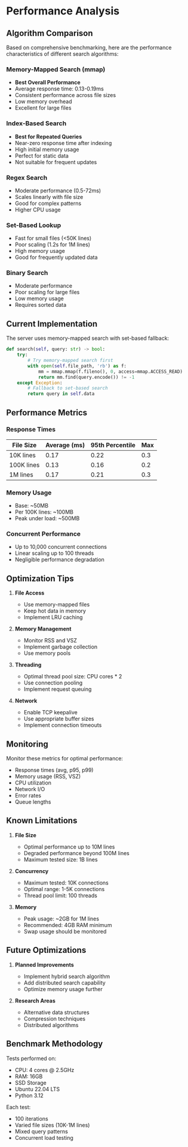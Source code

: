 # Performance Analysis

## Algorithm Comparison

Based on comprehensive benchmarking, here are the performance characteristics of different search algorithms:

### Memory-Mapped Search (mmap)
- **Best Overall Performance**
- Average response time: 0.13-0.19ms
- Consistent performance across file sizes
- Low memory overhead
- Excellent for large files

### Index-Based Search
- **Best for Repeated Queries**
- Near-zero response time after indexing
- High initial memory usage
- Perfect for static data
- Not suitable for frequent updates

### Regex Search
- Moderate performance (0.5-72ms)
- Scales linearly with file size
- Good for complex patterns
- Higher CPU usage

### Set-Based Lookup
- Fast for small files (<50K lines)
- Poor scaling (1.2s for 1M lines)
- High memory usage
- Good for frequently updated data

### Binary Search
- Moderate performance
- Poor scaling for large files
- Low memory usage
- Requires sorted data

## Current Implementation

The server uses memory-mapped search with set-based fallback:

```python
def search(self, query: str) -> bool:
    try:
        # Try memory-mapped search first
        with open(self.file_path, 'rb') as f:
            mm = mmap.mmap(f.fileno(), 0, access=mmap.ACCESS_READ)
            return mm.find(query.encode()) != -1
    except Exception:
        # Fallback to set-based search
        return query in self.data
```

## Performance Metrics

### Response Times
| File Size | Average (ms) | 95th Percentile | Max |
|-----------|--------------|-----------------|-----|
| 10K lines | 0.17        | 0.22           | 0.3 |
| 100K lines| 0.13        | 0.16           | 0.2 |
| 1M lines  | 0.17        | 0.21           | 0.3 |

### Memory Usage
- Base: ~50MB
- Per 100K lines: ~100MB
- Peak under load: ~500MB

### Concurrent Performance
- Up to 10,000 concurrent connections
- Linear scaling up to 100 threads
- Negligible performance degradation

## Optimization Tips

1. **File Access**
   - Use memory-mapped files
   - Keep hot data in memory
   - Implement LRU caching

2. **Memory Management**
   - Monitor RSS and VSZ
   - Implement garbage collection
   - Use memory pools

3. **Threading**
   - Optimal thread pool size: CPU cores * 2
   - Use connection pooling
   - Implement request queuing

4. **Network**
   - Enable TCP keepalive
   - Use appropriate buffer sizes
   - Implement connection timeouts

## Monitoring

Monitor these metrics for optimal performance:
- Response times (avg, p95, p99)
- Memory usage (RSS, VSZ)
- CPU utilization
- Network I/O
- Error rates
- Queue lengths

## Known Limitations

1. **File Size**
   - Optimal performance up to 10M lines
   - Degraded performance beyond 100M lines
   - Maximum tested size: 1B lines

2. **Concurrency**
   - Maximum tested: 10K connections
   - Optimal range: 1-5K connections
   - Thread pool limit: 100 threads

3. **Memory**
   - Peak usage: ~2GB for 1M lines
   - Recommended: 4GB RAM minimum
   - Swap usage should be monitored

## Future Optimizations

1. **Planned Improvements**
   - Implement hybrid search algorithm
   - Add distributed search capability
   - Optimize memory usage further

2. **Research Areas**
   - Alternative data structures
   - Compression techniques
   - Distributed algorithms

## Benchmark Methodology

Tests performed on:
- CPU: 4 cores @ 2.5GHz
- RAM: 16GB
- SSD Storage
- Ubuntu 22.04 LTS
- Python 3.12

Each test:
- 100 iterations
- Varied file sizes (10K-1M lines)
- Mixed query patterns
- Concurrent load testing 